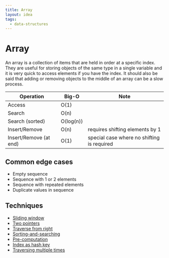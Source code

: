 ```yaml
---
title: Array
layout: idea
tags:
  - data-structures
---
```


# Array

An array is a collection of items that are held in order at a specific index.
They are useful for storing objects of the same type in a single variable and it
is very quick to access elements if you have the index. It should also be said
that adding or removing objects to the middle of an array can be a slow process.

| Operation              | Big-O     | Note                                       |
| ---------------------- | --------- | ------------------------------------------ |
| Access                 | O(1)      |                                            |
| Search                 | O(n)      |                                            |
| Search (sorted)        | O(log(n)) |                                            |
| Insert/Remove          | O(n)      | requires shifting elements by 1            |
| Insert/Remove (at end) | O(1)      | special case where no shifting is required |

## Common edge cases

- Empty sequence
- Sequence with 1 or 2 elements
- Sequence with repeated elements
- Duplicate values in sequence

## Techniques

- [Sliding window](/computer-engineering/Sliding-window)
- [Two pointers](/computer-engineering/Two-pointers)
- [Traverse from right](/computer-engineering/Traverse-from-right)
- [Sorting-and-searching](/computer-engineering/Sorting-and-searching)
- [Pre-computation](/computer-engineering/Pre-computation)
- [Index as hash key](/computer-engineering/Index-as-hash-key)
- [Traversing multiple times](/computer-engineering/Traverse-from-right)

